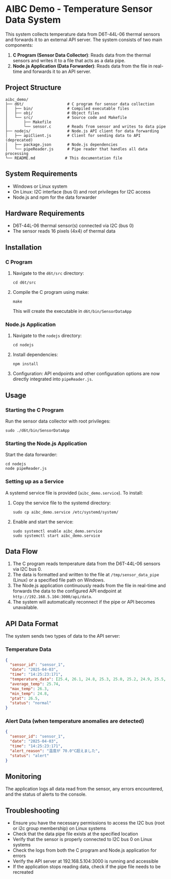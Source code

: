 # AIBC Demo - Temperature Sensor Data System

This system collects temperature data from D6T-44L-06 thermal sensors and forwards it to an external API server. The system consists of two main components:

1. **C Program (Sensor Data Collector)**: Reads data from the thermal sensors and writes it to a file that acts as a data pipe.
2. **Node.js Application (Data Forwarder)**: Reads data from the file in real-time and forwards it to an API server.

## Project Structure

```
aibc_demo/
├── d6t/                   # C program for sensor data collection
│   ├── bin/               # Compiled executable files
│   ├── obj/               # Object files 
│   └── src/               # Source code and Makefile
│       ├── Makefile
│       └── sensor.c       # Reads from sensor and writes to data pipe
├── nodejs/                # Node.js API client for data forwarding
│   ├── apiClient.js       # Client for sending data to API (deprecated)
│   ├── package.json       # Node.js dependencies
│   └── pipeReader.js      # Pipe reader that handles all data processing
└── README.md             # This documentation file
```

## System Requirements

- Windows or Linux system
- On Linux: I2C interface (bus 0) and root privileges for I2C access
- Node.js and npm for the data forwarder

## Hardware Requirements

- D6T-44L-06 thermal sensor(s) connected via I2C (bus 0)
- The sensor reads 16 pixels (4x4) of thermal data

## Installation

### C Program

1. Navigate to the `d6t/src` directory:
   ```
   cd d6t/src
   ```

2. Compile the C program using make:
   ```
   make
   ```
   This will create the executable in `d6t/bin/SensorDataApp`

### Node.js Application

1. Navigate to the `nodejs` directory:
   ```
   cd nodejs
   ```

2. Install dependencies:
   ```
   npm install
   ```

3. Configuration:
   API endpoints and other configuration options are now directly integrated into `pipeReader.js`.

## Usage

### Starting the C Program

Run the sensor data collector with root privileges:

```
sudo ./d6t/bin/SensorDataApp
```

### Starting the Node.js Application

Start the data forwarder:

```
cd nodejs
node pipeReader.js
```

### Setting up as a Service

A systemd service file is provided (`aibc_demo.service`). To install:

1. Copy the service file to the systemd directory:
   ```
   sudo cp aibc_demo.service /etc/systemd/system/
   ```

2. Enable and start the service:
   ```
   sudo systemctl enable aibc_demo.service
   sudo systemctl start aibc_demo.service
   ```

## Data Flow

1. The C program reads temperature data from the D6T-44L-06 sensors via I2C bus 0.
2. The data is formatted and written to the file at `/tmp/sensor_data_pipe` (Linux) or a specified file path on Windows.
3. The Node.js application continuously reads from the file in real-time and forwards the data to the configured API endpoint at `http://192.168.5.104:3000/api/data`.
4. The system will automatically reconnect if the pipe or API becomes unavailable.

## API Data Format

The system sends two types of data to the API server:

### Temperature Data
```json
{
  "sensor_id": "sensor_1",
  "date": "2025-04-03",
  "time": "14:25:23:171",
  "temperature_data": [25.4, 26.1, 24.8, 25.3, 25.0, 25.2, 24.9, 25.5, 25.6, 25.7, 25.8, 25.9, 26.0, 26.1, 26.2, 26.3],
  "average_temp": 25.74,
  "max_temp": 26.3,
  "min_temp": 24.8,
  "ptat": 26.5,
  "status": "normal"
}
```

### Alert Data (when temperature anomalies are detected)
```json
{
  "sensor_id": "sensor_1",
  "date": "2025-04-03",
  "time": "14:25:23:171",
  "alert_reason": "温度が 70.0°C超えました",
  "status": "alert"
}
```

## Monitoring

The application logs all data read from the sensor, any errors encountered, and the status of alerts to the console. 

## Troubleshooting

- Ensure you have the necessary permissions to access the I2C bus (root or i2c group membership) on Linux systems
- Check that the data pipe file exists at the specified location
- Verify that the sensor is properly connected to I2C bus 0 on Linux systems
- Check the logs from both the C program and Node.js application for errors
- Verify the API server at 192.168.5.104:3000 is running and accessible
- If the application stops reading data, check if the pipe file needs to be recreated
